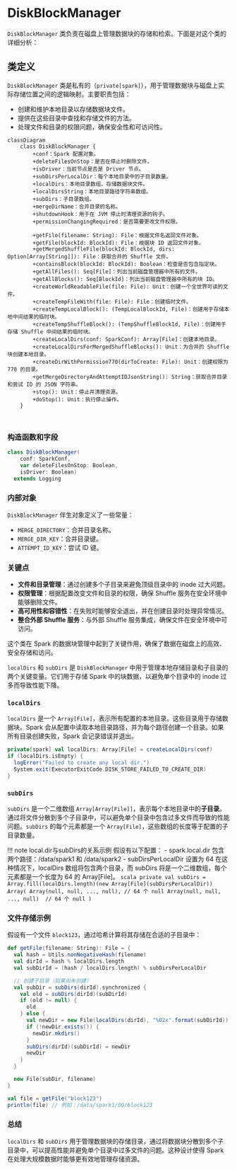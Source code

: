 # DiskBlockManager

`DiskBlockManager` 类负责在磁盘上管理数据块的存储和检索。下面是对这个类的详细分析：

## 类定义

`DiskBlockManager` 类是私有的（`private[spark]`），用于管理数据块与磁盘上实际存储位置之间的逻辑映射。主要职责包括：

- 创建和维护本地目录以存储数据块文件。
- 提供在这些目录中查找和存储文件的方法。
- 处理文件和目录的权限问题，确保安全性和可访问性。

```mermaid
classDiagram
    class DiskBlockManager {
        +conf：Spark 配置对象。
        +deleteFilesOnStop：是否在停止时删除文件。
        +isDriver：当前节点是否是 Driver 节点。
        +subDirsPerLocalDir：每个本地目录中的子目录数量。
        +localDirs：本地目录数组，存储数据块文件。
        +localDirsString：本地目录路径字符串数组。
        +subDirs：子目录数组。
        +mergeDirName：合并目录的名称。
        +shutdownHook：用于在 JVM 停止时清理资源的钩子。
        +permissionChangingRequired：是否需要更改文件权限。

        +getFile(filename: String): File：根据文件名返回文件对象。
        +getFile(blockId: BlockId): File：根据块 ID 返回文件对象。
        +getMergedShuffleFile(blockId: BlockId, dirs: Option[Array[String]]): File：获取合并的 Shuffle 文件。
        +containsBlock(blockId: BlockId): Boolean：检查是否包含指定块。
        +getAllFiles(): Seq[File]：列出当前磁盘管理器中所有的文件。
        +getAllBlocks(): Seq[BlockId]：列出当前磁盘管理器中所有的块 ID。
        +createWorldReadableFile(file: File): Unit：创建一个全世界可读的文件。
        +createTempFileWith(file: File): File：创建临时文件。
        +createTempLocalBlock(): (TempLocalBlockId, File)：创建用于存储本地中间结果的临时块。
        +createTempShuffleBlock(): (TempShuffleBlockId, File)：创建用于存储 Shuffle 中间结果的临时块。
        +createLocalDirs(conf: SparkConf): Array[File]：创建本地目录。
        +createLocalDirsForMergedShuffleBlocks(): Unit：为合并的 Shuffle 块创建本地目录。
        +createDirWithPermission770(dirToCreate: File): Unit：创建权限为 770 的目录。
        +getMergeDirectoryAndAttemptIDJsonString(): String：获取合并目录和尝试 ID 的 JSON 字符串。
        +stop(): Unit：停止并清理资源。
        +doStop(): Unit：执行停止操作。
    }

   

```

### 构造函数和字段

```scala
class DiskBlockManager(
    conf: SparkConf,
    var deleteFilesOnStop: Boolean,
    isDriver: Boolean)
  extends Logging
```

### 内部对象

`DiskBlockManager` 伴生对象定义了一些常量：

- `MERGE_DIRECTORY`：合并目录名称。
- `MERGE_DIR_KEY`：合并目录键。
- `ATTEMPT_ID_KEY`：尝试 ID 键。

### 关键点

- **文件和目录管理**：通过创建多个子目录来避免顶级目录中的 inode 过大问题。
- **权限管理**：根据配置改变文件和目录的权限，确保 Shuffle 服务在安全环境中能够删除文件。
- **高可用性和容错性**：在失败时能够安全退出，并在创建目录时处理异常情况。
- **整合外部 Shuffle 服务**：与外部 Shuffle 服务集成，确保文件在安全环境中可访问。

这个类在 Spark 的数据块管理中起到了关键作用，确保了数据在磁盘上的高效、安全存储和访问。

`localDirs` 和 `subDirs` 是 `DiskBlockManager` 中用于管理本地存储目录和子目录的两个关键变量。它们用于存储 Spark 中的块数据，以避免单个目录中的 inode 过多而导致性能下降。

### `localDirs`

`localDirs` 是一个 `Array[File]`，表示所有配置的本地目录。这些目录用于存储数据块。Spark 会从配置中读取本地目录路径，并为每个路径创建一个目录。如果所有目录创建失败，Spark 会记录错误并退出。

```scala
private[spark] val localDirs: Array[File] = createLocalDirs(conf)
if (localDirs.isEmpty) {
  logError("Failed to create any local dir.")
  System.exit(ExecutorExitCode.DISK_STORE_FAILED_TO_CREATE_DIR)
}
```

### `subDirs`

`subDirs` 是一个二维数组 `Array[Array[File]]`，表示每个本地目录中的**子目录**。通过将文件分散到多个子目录中，可以避免单个目录中包含过多文件而导致的性能问题。`subDirs` 的每个元素都是一个 `Array[File]`，这些数组的长度等于配置的子目录数量。

!!! note local.dir与subDirs的关系示例
    假设有以下配置：
    - spark.local.dir 包含两个路径：/data/spark1 和 /data/spark2
    - subDirsPerLocalDir 设置为 64
    在这种情况下，localDirs 数组将包含两个目录，而 subDirs 将是一个二维数组，每个元素都是一个长度为 64 的 Array[File]。
    ```scala
    private val subDirs = Array.fill(localDirs.length)(new Array[File](subDirsPerLocalDir))
    Array(
    Array(null, null, ..., null), // 64 个 null
    Array(null, null, ..., null)  // 64 个 null
    )
    ```

### 文件存储示例

假设有一个文件 `block123`，通过哈希计算将其存储在合适的子目录中：

```scala
def getFile(filename: String): File = {
  val hash = Utils.nonNegativeHash(filename)
  val dirId = hash % localDirs.length
  val subDirId = (hash / localDirs.length) % subDirsPerLocalDir

  // 创建子目录（如果尚未创建）
  val subDir = subDirs(dirId).synchronized {
    val old = subDirs(dirId)(subDirId)
    if (old != null) {
      old
    } else {
      val newDir = new File(localDirs(dirId), "%02x".format(subDirId))
      if (!newDir.exists()) {
        newDir.mkdirs()
      }
      subDirs(dirId)(subDirId) = newDir
      newDir
    }
  }

  new File(subDir, filename)
}

val file = getFile("block123")
println(file) // 例如：/data/spark1/00/block123
```

### 总结

`localDirs` 和 `subDirs` 用于管理数据块的存储目录，通过将数据块分散到多个子目录中，可以提高性能并避免单个目录中过多文件的问题。这种设计使得 Spark 在处理大规模数据时能够更有效地管理存储资源。
